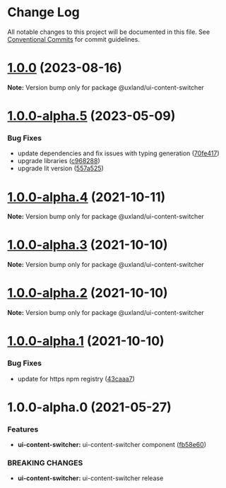 # Change Log

All notable changes to this project will be documented in this file.
See [Conventional Commits](https://conventionalcommits.org) for commit guidelines.

# [1.0.0](https://github.com/uxland/lit/compare/@uxland/ui-content-switcher@1.0.0-alpha.5...@uxland/ui-content-switcher@1.0.0) (2023-08-16)

**Note:** Version bump only for package @uxland/ui-content-switcher





# [1.0.0-alpha.5](https://github.com/uxland/lit/compare/@uxland/ui-content-switcher@1.0.0-alpha.4...@uxland/ui-content-switcher@1.0.0-alpha.5) (2023-05-09)


### Bug Fixes

* update dependencies and fix issues with typing generation ([70fe417](https://github.com/uxland/lit/commit/70fe4175dfe186384898a4e243128f3948fe44c4))
* upgrade libraries ([c968288](https://github.com/uxland/lit/commit/c9682888a3d3fc2e730fdabcda1e84be633cb2c7))
* upgrade lit version ([557a525](https://github.com/uxland/lit/commit/557a525f3ceae6525b2bd2d336ea3feb52e6e26a))





# [1.0.0-alpha.4](https://github.com/uxland/lit/compare/@uxland/ui-content-switcher@1.0.0-alpha.3...@uxland/ui-content-switcher@1.0.0-alpha.4) (2021-10-11)

**Note:** Version bump only for package @uxland/ui-content-switcher





# [1.0.0-alpha.3](https://github.com/uxland/lit/compare/@uxland/ui-content-switcher@1.0.0-alpha.2...@uxland/ui-content-switcher@1.0.0-alpha.3) (2021-10-10)

**Note:** Version bump only for package @uxland/ui-content-switcher





# [1.0.0-alpha.2](https://github.com/uxland/lit/compare/@uxland/ui-content-switcher@1.0.0-alpha.1...@uxland/ui-content-switcher@1.0.0-alpha.2) (2021-10-10)

**Note:** Version bump only for package @uxland/ui-content-switcher





# [1.0.0-alpha.1](https://github.com/uxland/lit/compare/@uxland/ui-content-switcher@1.0.0-alpha.0...@uxland/ui-content-switcher@1.0.0-alpha.1) (2021-10-10)


### Bug Fixes

* update for https npm registry ([43caaa7](https://github.com/uxland/lit/commit/43caaa7115605279ee77f92a89113ee8940a4941))





# 1.0.0-alpha.0 (2021-05-27)


### Features

* **ui-content-switcher:** ui-content-switcher component ([fb58e60](https://github.com/uxland/lit/commit/fb58e60736e4456810dec4da30b3577bb84be8e8))


### BREAKING CHANGES

* **ui-content-switcher:** ui-content-switcher release
